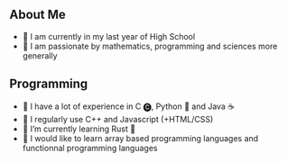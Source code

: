 About Me
-
- 🏫 I am currently in my last year of High School
- 💠 I am passionate by mathematics, programming and sciences more generally

Programming
-
- 🧮 I have a lot of experience in C 🅒, Python 🐍 and Java ☕ 
- 🤙 I regularly use C++ and Javascript (+HTML/CSS)
- 🌱 I’m currently learning Rust 🦀  
- 👀 I would like to learn array based programming languages and functionnal programming languages 

<!---
Milan-Torres/Milan-Torres is a ✨ special ✨ repository because its `README.md` (this file) appears on your GitHub profile.
You can click the Preview link to take a look at your changes.
--->

